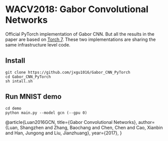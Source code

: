 # WACV2018: Gabor Convolutional Networks

Official PyTorch implementation of Gabor CNN. 
But all the results in the paper are based on [Torch 7](https://github.com/bczhangbczhang/Gabor-Convolutional-Networks).
These two implementations are sharing the same infrastructure level code.

## Install

```
git clone https://github.com/jxgu1016/Gabor_CNN_PyTorch
cd Gabor_CNN_PyTorch
sh intall.sh
```

## Run MNIST demo

```
cd demo
python main.py --model gcn (--gpu 0)
```


@article{Luan2016GCN, title={Gabor Convolutional Networks}, author={Luan, Shangzhen and Zhang, Baochang and Chen, Chen and Cao, Xianbin and Han, Jungong and Liu, Jianzhuang}, year={2017}, }
